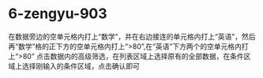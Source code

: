 # 6-zengyu-903
在数据旁边的空单元格内打上“数学”，并在右边接连的单元格内打上“英语”，然后再“数学”格的正下方的空单元格内打上“>80”,在“英语”下方两个的空单元格内打上“>80”
点击数据内的高级筛选，在列表区域上选择原有的全部数据，在条件区域上选择刚输入的条件区域，点击确认即可
